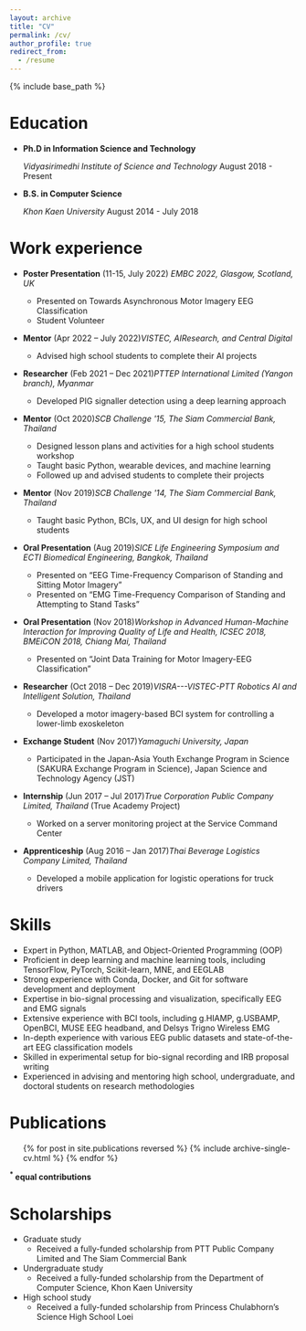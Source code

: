 ```yaml
---
layout: archive
title: "CV"
permalink: /cv/
author_profile: true
redirect_from:
  - /resume
---
```

{% include base_path %}

Education
=========

* **Ph.D in Information Science and Technology**
  
  *Vidyasirimedhi Institute of Science and Technology*
  August 2018 - Present

* **B.S. in Computer Science**
  
  *Khon Kaen University*
  August 2014 - July 2018

Work experience
===============

* **Poster Presentation** (11-15, July 2022)
  *EMBC 2022, Glasgow, Scotland, UK*
  * Presented on Towards Asynchronous Motor Imagery EEG Classification
  * Student Volunteer
* **Mentor** (Apr 2022 – July 2022)*VISTEC, AIResearch, and Central Digital*

  * Advised high school students to complete their AI projects
* **Researcher** (Feb 2021 – Dec 2021)*PTTEP International Limited (Yangon branch), Myanmar*

  * Developed PIG signaller detection using a deep learning approach
* **Mentor** (Oct 2020)*SCB Challenge '15, The Siam Commercial Bank, Thailand*

  * Designed lesson plans and activities for a high school students workshop
  * Taught basic Python, wearable devices, and machine learning
  * Followed up and advised students to complete their projects
* **Mentor** (Nov 2019)*SCB Challenge '14, The Siam Commercial Bank, Thailand*

  * Taught basic Python, BCIs, UX, and UI design for high school students
* **Oral Presentation** (Aug 2019)*SICE Life Engineering Symposium and ECTI Biomedical Engineering, Bangkok, Thailand*

  * Presented on “EEG Time-Frequency Comparison of Standing and Sitting Motor Imagery”
  * Presented on “EMG Time-Frequency Comparison of Standing and Attempting to Stand Tasks”
* **Oral Presentation** (Nov 2018)*Workshop in Advanced Human-Machine Interaction for Improving Quality of Life and Health, ICSEC 2018, BMEiCON 2018, Chiang Mai, Thailand*

  * Presented on “Joint Data Training for Motor Imagery-EEG Classification”
* **Researcher** (Oct 2018 – Dec 2019)*VISRA---VISTEC-PTT Robotics AI and Intelligent Solution, Thailand*

  * Developed a motor imagery-based BCI system for controlling a lower-limb exoskeleton
* **Exchange Student** (Nov 2017)*Yamaguchi University, Japan*

  * Participated in the Japan-Asia Youth Exchange Program in Science (SAKURA Exchange Program in Science), Japan Science and Technology Agency (JST)
* **Internship** (Jun 2017 – Jul 2017)*True Corporation Public Company Limited, Thailand* (True Academy Project)

  * Worked on a server monitoring project at the Service Command Center
* **Apprenticeship** (Aug 2016 – Jan 2017)*Thai Beverage Logistics Company Limited, Thailand*

  * Developed a mobile application for logistic operations for truck drivers

Skills
======

* Expert in Python, MATLAB, and Object-Oriented Programming (OOP)
* Proficient in deep learning and machine learning tools, including TensorFlow, PyTorch, Scikit-learn, MNE, and EEGLAB
* Strong experience with Conda, Docker, and Git for software development and deployment
* Expertise in bio-signal processing and visualization, specifically EEG and EMG signals
* Extensive experience with BCI tools, including g.HIAMP, g.USBAMP, OpenBCI, MUSE EEG headband, and Delsys Trigno Wireless EMG
* In-depth experience with various EEG public datasets and state-of-the-art EEG classification models
* Skilled in experimental setup for bio-signal recording and IRB proposal writing
* Experienced in advising and mentoring high school, undergraduate, and doctoral students on research methodologies

Publications
============

<ul>{% for post in site.publications reversed %}
    {% include archive-single-cv.html %}
  {% endfor %}</ul>

  **<sup>\*</sup> equal contributions**

Scholarships
============

* Graduate study
  - Received a fully-funded scholarship from PTT Public Company Limited and The Siam Commercial Bank
* Undergraduate study
  - Received a fully-funded scholarship from the Department of Computer Science, Khon Kaen University
* High school study
  - Received a fully-funded scholarship from Princess Chulabhorn’s Science High School Loei

<!-- Talks
======
  <ul>{% for post in site.talks reversed %}
    {% include archive-single-talk-cv.html  %}
  {% endfor %}</ul> -->

<!-- Teaching
======
  <ul>{% for post in site.teaching reversed %}
    {% include archive-single-cv.html %}
  {% endfor %}</ul> -->

<!-- Service and leadership
======================

* Currently signed in to 43 different slack teams -->
